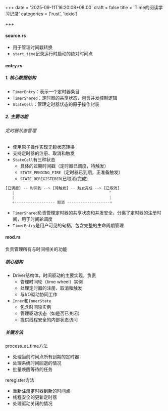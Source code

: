 +++
date = '2025-09-11T16:20:08+08:00'
draft = false
title = 'Time的阅读学习记录'
categories = ['rust', 'tokio']

+++

#### source.rs

* 用于管理时间戳转换
* `start_time`记录运行时启动的绝对时间点

#### entry.rs

##### 1. 核心数据结构

* `TimerEntry`：表示一个定时器条目
* `TimerShared`：定时器的共享状态，包含并发控制逻辑
* `StateCell`：管理定时器状态的原子操作封装

##### 2. 主要功能

###### 定时器状态管理

* 使用原子操作实现无锁状态转换
* 支持定时器的注册、取消和触发
* `StateCell`有三种状态
  * 具体的过期时间戳（定时器已调度，待触发）
  * `STATE_PENDING_FIRE`（定时器已到期，正准备触发）
  * `STATE_DEREGISTERED`(已取消/完成)

```rust
[已调度] -- 时间到 --> [待触发] -- 触发完成 --> [已取消]
   |                                          ^
   |                                          |
   +------------------ 取消 -------------------+
```

* `TimerShared`负责管理定时器的共享状态和并发安全，分离了定时器的注册时间，用于时间轮调度
* `TimerEntry`是用户可见的句柄，包含完整的生命周期管理

#### mod.rs

负责管理所有与时间相关的功能

##### 核心结构

* Driver结构体，时间驱动的主要实现，负责
  * 管理时间轮（time wheel）实例
  * 处理定时器的注册、取消和触发
  * 与I/O驱动协同工作
* `Inner`和`InnerState`
  * 包含时间轮实例
  * 管理驱动状态（如是否已关闭）
  * 提供线程安全的内部状态访问

##### 关键方法

process_at_time方法

* 处理当前时间点所有到期的定时器
* 处理系统时间回退的情况
* 批量唤醒等待的任务

reregister方法

* 重新注册定时器到新的时间点
* 线程安全的更新定时器
* 处理驱动关闭的情况
